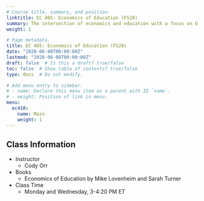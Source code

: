 ```yaml
---
# Course title, summary, and position.
linktitle: EC 485: Economics of Education (FS20)
summary: The intersection of economics and education with a focus on U.S. education policy. Human capital, education production, and education reforms.
weight: 1

# Page metadata.
title: EC 485: Economics of Education (FS20)
date: "2020-06-08T00:00:00Z"
lastmod: "2020-06-08T00:00:00Z"
draft: false  # Is this a draft? true/false
toc: false  # Show table of contents? true/false
type: docs  # Do not modify.

# Add menu entry to sidebar.
# - name: Declare this menu item as a parent with ID `name`.
# - weight: Position of link in menu.
menu:
  ec410:
    name: Main
    weight: 1
---
```


## Class Information
* Instructor
  - Cody Orr
* Books
  - Economics of Education by Mike Lovenheim and Sarah Turner
* Class Time
  - Monday and Wednesday, 3-4:20 PM ET

